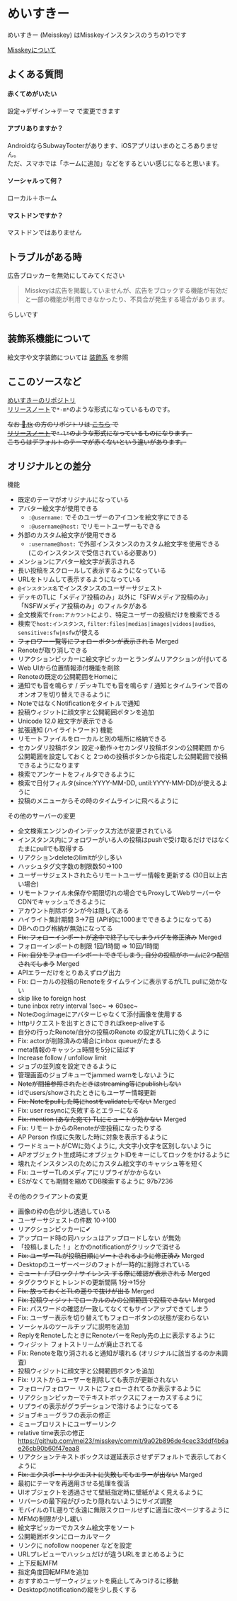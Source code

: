 # めいすきー

めいすきー (Meisskey) はMisskeyインスタンスのうちの1つです

[Misskeyについて](https://joinmisskey.github.io/ja/)

## よくある質問

#### 赤くてめがいたい
設定→デザイン→テーマ で変更できます

#### アプリありますか？  
AndroidならSubwayTooterがあります、iOSアプリはいまのところありません。  
ただ、スマホでは「ホームに追加」などをするといい感じになると思います。

#### ソーシャルって何？  
ローカル＋ホーム

#### マストドンですか？
マストドンではありません

## トラブルがある時

広告ブロッカーを無効にしてみてください
> Misskeyは広告を掲載していませんが、広告をブロックする機能が有効だと一部の機能が利用できなかったり、不具合が発生する場合があります。

らしいです

## 装飾系機能について

絵文字や文字装飾については [装飾系](mfm_m544.md) を参照

## ここのソースなど

[めいすきーのリポジトリ](https://github.com/mei23/misskey/tree/mei-m544)  
[リリースノート](https://github.com/mei23/misskey/releases)で`*-m*`のような形式になっているものです。

~~なお [💛.tk](https://xn--6r8h.tk/) の方のリポジトリは [こちら](https://github.com/mei23/misskey/tree/mei-love) で  
[リリースノート](https://github.com/mei23/misskey/releases)で`*-l*`のような形式になっているものになります。  
こちらはデフォルトのテーマが赤くないという違いがあります。~~

## オリジナルとの差分

機能
- 既定のテーマがオリジナルになっている
- アバター絵文字が使用できる
  - `:@username:` でそのユーザーのアイコンを絵文字にできる
  - `:@username@host:` でリモートユーザーもできる
- 外部のカスタム絵文字が使用できる
  - `:username@host:` で外部インスタンスのカスタム絵文字を使用できる  
    (このインスタンスで受信されている必要あり)
- メンションにアバター絵文字が表示される
- 長い投稿をスクロールして表示するようになっている
- URLをトリムして表示するようになっている
- `@インスタンス名`でインスタンスのユーザーサジェスト
- デッキのTLに「メディア投稿のみ」以外に「SFWメディア投稿のみ」「NSFWメディア投稿のみ」のフィルタがある
- 全文検索で`from:アカウント`により、特定ユーザーの投稿だけを検索できる
- 検索で`host:インスタンス`, `filter:files|medias|images|videos|audios`, `sensitive:sfw|nsfw`が使える
- ~~フォロワー一覧等にフォローボタンが表示される~~ Merged
- Renoteが取り消しできる
- リアクションピッカーに絵文字ピッカーとランダムリアクションが付いてる
- Web UIから位置情報添付機能を削除
- Renoteの既定の公開範囲をHomeに
- 通知でも音を鳴らす / デッキTLでも音を鳴らす / 通知とタイムラインで音のオンオフを切り替えできるように
- NoteではなくNotificationをタイトルで通知
- 投稿ウィジットに顔文字と公開範囲ボタンを追加
- Unicode 12.0 絵文字が表示できる
- 拡張通知 (ハイライトワード) 機能
- リモートファイルをローカルと別の場所に格納できる
- セカンダリ投稿ボタン
  設定→動作→セカンダリ投稿ボタンの公開範囲 から公開範囲を設定しておくと
  2つめの投稿ボタンから指定した公開範囲で投稿できるようになります
- 検索でアンケートをフィルタできるように
- 検索で日付フィルタ(since:YYYY-MM-DD, until:YYYY-MM-DD)が使えるように
- 投稿のメニューからその時のタイムラインに飛べるように   


その他のサーバーの変更
- 全文検索エンジンのインデックス方法が変更されている
- インスタンス内にフォロワーがいる人の投稿はpushで受け取るだけではなくたまにpullでも取得する
- リアクションdeleteのlimitが少し多い
- ハッシュタグ文字数の制限数50→100
- ユーザーサジェストされたらリモートユーザー情報を更新する (30日以上古い場合)
- リモートファイル未保存や期限切れの場合でもProxyしてWebサーバーやCDNでキャッシュできるように
- アカウント削除ボタンが今は隠してある
- ハイライト集計期間 3→7日 (API的に1000までできるようになってる)
- DBへのログ格納が無効になってる
- ~~Fix: フォローインポートが途中で終了してしまうバグを修正済み~~ Merged
- フォローインポートの制限 1回/1時間 => 10回/1時間
- ~~Fix: 自分をフォローインポートできてしまう, 自分の投稿がホームに2つ配信されてしまう~~ Merged
- APIエラーだけをとりあえずログ出力
- Fix: ローカルの投稿のRenoteをタイムラインに表示するがLTL pullに効かない
- skip like to foreign host
- tune inbox retry interval 1sec~ => 60sec~
- Noteのog:imageにアバターじゃなくて添付画像を使用する
- httpリクエストを出すときにできればkeep-aliveする
- 自分の行ったRenote/自分の投稿のRenote の設定がLTLに効くように
- Fix: actorが削除済みの場合にinbox queueがたまる
- meta情報のキャッシュ時間を5分に延ばす
- Increase follow / unfollow limit
- ジョブの並列度を設定できるように
- 管理画面のジョブキューでjammed warnをしないように
- ~~Noteが間接参照されたときはstreaming等にpublishしない~~
- idでusers/showされたときにもユーザー情報更新
- ~~Fix: Noteをpullした時にhostをvalidateしてない~~ Merged
- Fix: user resyncに失敗するとエラーになる
- ~~Fix: mention (あなた宛て) TLにミュートが効かない~~ Merged
- Fix: リモートからのRenoteが空投稿になったりする
- AP Person 作成に失敗した時に対象を表示するように
- ワードミュートがCWに効くように, 大文字小文字を区別しないように
- APオブジェクト生成時にオブジェクトIDをキーにしてロックをかけるように
- 壊れたインスタンスのためにカスタム絵文字のキャッシュ等を短く
- Fix: ユーザーTLのメディアにリプライがかからない
- ESがなくても期間を縮めてDB検索するように 97b7236

その他のクライアントの変更
- 画像の枠の色が少し透過している
- ユーザーサジェストの件数 10→100
- リアクションピッカーに✔
- アップロード時の同ハッシュはアップロードしない が無効
- 「投稿しました！」とかのnotificationがクリックで消せる
- ~~Fix: ユーザーTLが投稿日順にソートされるように修正済み~~ Merged
- Desktopのユーザーページのフォトが一時的に削除されている
- ~~ミュート / ブロック / サイレンス する際に確認が表示される~~ Merged
- タグクラウドとトレンドの更新間隔 1分→15分
- ~~Fix: 放っておくとTLの遡りで抜けが出る~~ Merged
- ~~Fix: 投稿ウィジットでローカルのみの公開範囲で投稿できない~~ Merged
- Fix: パスワードの確認が一致してなくてもサインアップできてしまう
- Fix: ユーザー表示を切り替えてもフォローボタンの状態が変わらない
- ソーシャルのツールチップに説明を追加
- ReplyをRenoteしたときにRenoteバーをReply先の上に表示するように
- ウィジット フォトストリームが廃止されてる
- Fix: Renoteを取り消されると通知が壊れる (オリジナルに該当するのか未調査)
- 投稿ウィジットに顔文字と公開範囲ボタンを追加
- Fix: リストからユーザーを削除しても表示が更新されない
- フォロー/フォロワー リストにフォローされてるか表示するように
- リアクションピッカーでテキストボックスにフォーカスするように
- リプライの表示がグラデーションで溶けるようになってる
- ジョブキューグラフの表示の修正
- ミューブロリストにユーザーリンク
- relative time表示の修正 https://github.com/mei23/misskey/commit/9a02b896de4cec33ddf4b6ae26cb90b60f47eaa8
- リアクションテキストボックスは遅延表示させずデフォルトで表示しておくように
- ~~Fix: エクスポートリクエストに失敗してもエラーが出ない~~ Marged
- 最初にテーマを再適用させる処理を復活
- UIオブジェクトを透過させて壁紙指定時に壁紙がよく見えるように
- リバーシの最下段がぴったり隠れないようにサイズ調整
- モバイルのTL遡りで永遠に無限スクロールせずに適当に改ページするように
- MFMの制限が少し緩い
- 絵文字ピッカーでカスタム絵文字をソート
- 公開範囲ボタンにローカルマーク
- リンクに nofollow noopener などを設定
- URLプレビューでハッシュだけが違うURLをまとめるように
- 上下反転MFM
- 指定角度回転MFMを追加
- おすすめユーザーウィジェットを廃止してみつけるに移動
- Desktopのnotificationの縦を少し長くする
